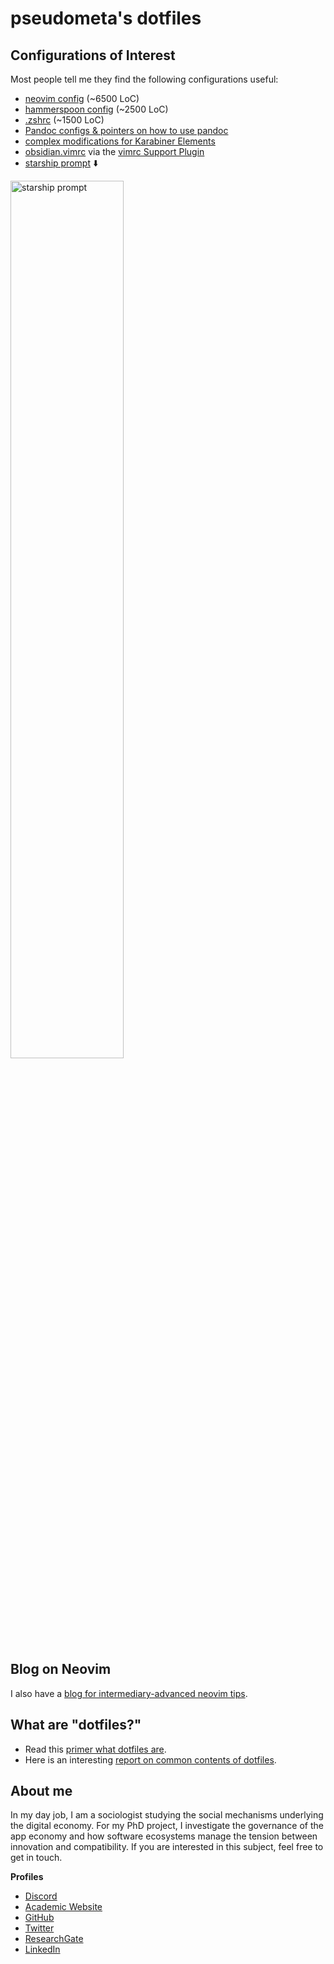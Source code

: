 # pseudometa's dotfiles
<!-- vale Google.FirstPerson = NO -->

## Configurations of Interest
Most people tell me they find the following configurations useful:
- [neovim config](/nvim) (~6500 LoC)
- [hammerspoon config](/hammerspoon) (~2500 LoC)
- [.zshrc](/zsh) (~1500 LoC)
- [Pandoc configs & pointers on how to use pandoc](/pandoc)
- [complex modifications for Karabiner Elements](/karabiner)
- [obsidian.vimrc](obsidian-vim/obsidian.vimrc) via the [vimrc Support Plugin](https://obsidian.md/plugins?id=obsidian-vimrc-support)
- [starship prompt](/starship/starship.toml) ⬇️

<img width=60% alt="starship prompt" src="https://user-images.githubusercontent.com/73286100/229211019-e763d775-d89f-43da-99ef-06c57fd1e485.png">

## Blog on Neovim
I also have a [blog for intermediary-advanced neovim tips](https://nanotipsforvim.prose.sh/).

## What are "dotfiles?"
- Read this [primer what dotfiles are](https://www.freecodecamp.org/news/dotfiles-what-is-a-dot-file-and-how-to-create-it-in-mac-and-linux/).
- Here is an interesting [report on common contents of dotfiles](https://github.com/Kharacternyk/dotcommon).

## About me
In my day job, I am a sociologist studying the social mechanisms underlying the digital economy. For my PhD project, I investigate the governance of the app economy and how software ecosystems manage the tension between innovation and compatibility. If you are interested in this subject, feel free to get in touch.

__Profiles__
- [Discord](https://discordapp.com/users/462774483044794368/)
- [Academic Website](https://chris-grieser.de/)
- [GitHub](https://github.com/chrisgrieser/)
- [Twitter](https://twitter.com/pseudo_meta)
- [ResearchGate](https://www.researchgate.net/profile/Christopher-Grieser)
- [LinkedIn](https://www.linkedin.com/in/christopher-grieser-ba693b17a/)

